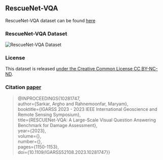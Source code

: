 ## RescueNet-VQA

RescueNet-VQA dataset can be found [here](https://drive.google.com/drive/folders/1s4752g65dcBJAI27_6XSenxoe89a_4gA?usp=drive_link)

### RescueNet-VQA Dataset
![RescueNet-VQA Dataset](resnet.png)

### License
This dataset is released [under the Creative Common License CC BY-NC-ND](https://creativecommons.org/licenses/by-nc-nd/4.0/).


### Citation [paper](https://ieeexplore.ieee.org/document/10281747)
>@INPROCEEDINGS{10281747,\
 > author={Sarkar, Argho and Rahnemoonfar, Maryam},\
  >booktitle={IGARSS 2023 - 2023 IEEE International Geoscience and Remote Sensing Symposium}, \
>  title={RESCUENet-VQA: A Large-Scale Visual Question Answering Benchmark for Damage Assessment}, \
 > year={2023},\
 > volume={},\
 > number={},\
 > pages={1150-1153},\
 > doi={10.1109/IGARSS52108.2023.10281747}}

